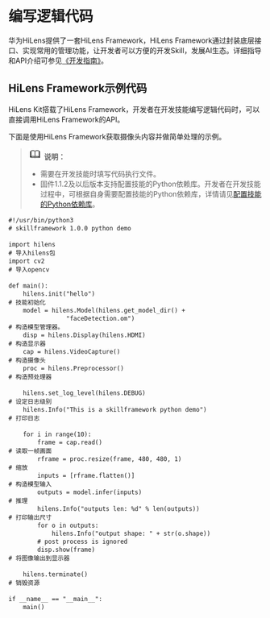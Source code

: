 # 编写逻辑代码<a name="hilens_02_0029"></a>

华为HiLens提供了一套HiLens Framework，HiLens Framework通过封装底层接口、实现常用的管理功能，让开发者可以方便的开发Skill，发展AI生态。详细指导和API介绍可参见[《开发指南》](https://support.huaweicloud.com/devg-hilens/hilens_05_0001.html)。

## HiLens Framework示例代码<a name="section2067014921411"></a>

HiLens Kit搭载了HiLens Framework，开发者在开发技能编写逻辑代码时，可以直接调用HiLens Framework的API。

下面是使用HiLens Framework获取摄像头内容并做简单处理的示例。

>![](public_sys-resources/icon-note.gif) **说明：** 
>-   需要在开发技能时填写代码执行文件。
>-   固件1.1.2及以后版本支持配置技能的Python依赖库。开发者在开发技能过程中，可根据自身需要配置技能的Python依赖库，详情请见[配置技能的Python依赖库](https://support.huaweicloud.com/hilens_faq/hiLens_03_0115.html)。

```
#!/usr/bin/python3
# skillframework 1.0.0 python demo

import hilens                                                                   # 导入hilens包
import cv2                                                                      # 导入opencv

def main():
    hilens.init("hello")                                                        # 技能初始化
    model = hilens.Model(hilens.get_model_dir() + 
                "faceDetection.om")                                             # 构造模型管理器。
    disp = hilens.Display(hilens.HDMI)                                          # 构造显示器
    cap = hilens.VideoCapture()                                                 # 构造摄像头
    proc = hilens.Preprocessor()                                                # 构造预处理器

    hilens.set_log_level(hilens.DEBUG)                                          # 设定日志级别
    hilens.Info("This is a skillframework python demo")                         # 打印日志

    for i in range(10):
        frame = cap.read()                                                      # 读取一帧画面
        rframe = proc.resize(frame, 480, 480, 1)                                # 缩放
        inputs = [rframe.flatten()]                                             # 构造模型输入
        outputs = model.infer(inputs)                                           # 推理
        hilens.Info("outputs len: %d" % len(outputs))                           # 打印输出尺寸
        for o in outputs:
            hilens.Info("output shape: " + str(o.shape))
        # post process is ignored
        disp.show(frame)                                                        # 将图像输出到显示器

    hilens.terminate()                                                          # 销毁资源

if __name__ == "__main__":
    main()
```

